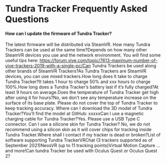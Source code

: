 # Tundra Tracker Frequently Asked Questions

#### **How can I update the firmware of Tundra Tracker?**

The latest firmware will be distributed via SteamVR. How many Tundra Trackers can be used at the same time?Depends on how many other SteamVR devices you use and the network environment. You will find some useful tips here: https://forum.vive.com/topic/7613-maximum-number-of-vive-trackers-2019-with-a-single-pc/Can Tundra Trackers be used along other brands of SteamVR Trackers?As Tundra Trackers are SteamVR devices, you can use mixed trackers.How long does it take to charge Tundra Tracker?It takes 1 hour to charge 50% and xxx hours to charge 100%.How long does a Tundra Tracker’s battery last if it’s fully charged?At least 9 hours on average.Does the temperature of Tundra Tracker get high after using it for hours?No, we don’t see any temperature increase on the surface of its base plate. Please do not cover the top of Tundra Tracker to keep tracking accuracy.  Where can I download the 3D model of Tundra Tracker?You’ll find the model at GitHub: xxxxxCan I use a magnetic charging cable for Tundra Tracker?Yes. Please use a USB Type C connector. Can I use a silicone skin for Tundra Tracker? No, we do not recommend using a silicon skin as it will cover chips for tracking inside Tundra Tracker.Where shall I contact if my tracker is dead or broken?List of software supporting Tundra TrackerVRChat (3 trackers supported as of September 2021)NeosVR (up to 11 tracking points)Virtual Motion Capture … and more!Can tundra Tracker be used with Oculus Quest or Oculus Quest 2?